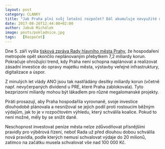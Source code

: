 ```yaml
---
layout: post
category: CLANKY
title: "Jak Praha plní svůj letošní rozpočet? Dál akumuluje nevyužité miliardy!"
date: 2017-08-26T12:44:00+02:00
author: Jakub Michálek
image: posts/pokladnice.jpg
tags:	[Rozpočet]
---
```


Dne 5. září vyšla [tisková zpráva Rady hlavního města Prahy](http://www.praha.eu/jnp/cz/o_meste/magistrat/tiskovy_servis/tiskove_zpravy/plneni_rozpoctu_hlavniho_mesta_prahy_za_3.html), že hospodaření metropole opět skončilo neplánovaným přebytkem 7,2 miliardy korun. Pokračuje ohrožující trend, kdy Praha není schopna naplánovat a realizovat zásadní investice do opravy majetku města, výstavby veřejné infrastruktury, digitalizace a úspor. 

Z minulých let vlády ANO jsou tak nastřádány desítky miliardy korun (včetně např. nevyčerpaných dividend u PRE, které Praha zablokovala). Tyto bezprizorní miliardy mohou být lákadlem pro různé megalomanské projekty. 

Piráti prosazují, aby Praha hospodařila vyrovnaně, svoje investice dlouhodobě plánovala a nesnižoval se jejich podíl proti rostoucím běžným výdajům, jak to je v rozpočtovém výhledu, který schválila koalice. Pokud to není možné, měly by se snížit daně.

Neschopnost investovat peníze města nelze zdůvodňovat přísnějšími pravidly pro výběrová řízení, neboť Rada už před dlouhou dobou schválila nová pravidla, podle kterých nemusí schvalovat výdaje do 20 milionů, zatímco na začátku musela schvalovat vše nad 100 000 Kč. 

